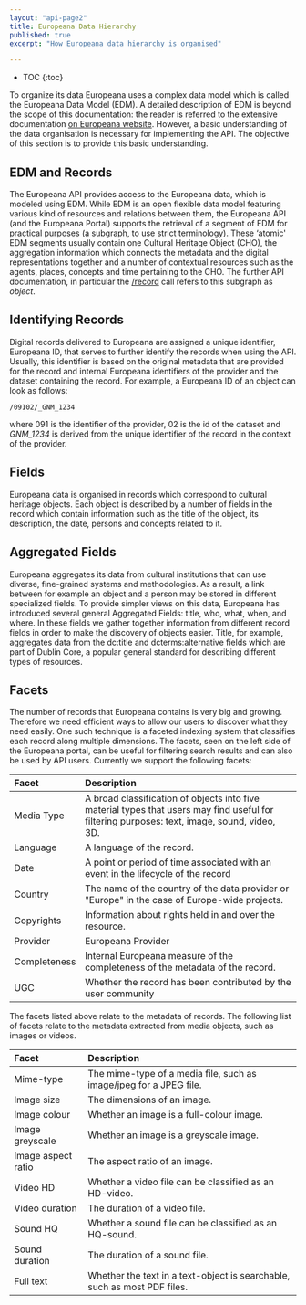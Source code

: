 ```yaml
---
layout: "api-page2"
title: Europeana Data Hierarchy
published: true
excerpt: "How Europeana data hierarchy is organised"

---
```


* TOC
{:toc}

To organize its data Europeana uses a complex data model which is called the Europeana Data Model (EDM). A detailed description of EDM is beyond the scope of this documentation: the reader is referred to the extensive documentation [on Europeana website](http://pro.europeana.eu/edm-documentation). However, a basic understanding of the data organisation is necessary for implementing the API. The objective of this section is to provide this basic understanding.

## EDM and Records

The Europeana API provides access to the Europeana data, which is modeled using EDM. While EDM is an open flexible data model featuring various kind of resources and relations between them, the Europeana API (and the Europeana Portal) supports the retrieval of a segment of EDM for practical purposes (a subgraph, to use strict terminology). These ‘atomic' EDM segments usually contain one Cultural Heritage Object (CHO), the aggregation information which connects the metadata and the digital representations together and a number of contextual resources such as the agents, places, concepts and time pertaining to the CHO. The further API documentation, in particular the [/record](http://labs.europeana.eu/api/record) call refers to this subgraph as _object_. 

## Identifying Records

Digital records delivered to Europeana are assigned a unique identifier, Europeana ID, that serves to further identify the records when using the API. Usually, this identifier is based on the original metadata that are provided for the record and internal Europeana identifiers of the provider and the dataset containing the record. For example, a Europeana ID of an object can look as follows:

    /09102/_GNM_1234

where 091 is the identifier of the provider, 02 is the id of the dataset and _GNM_1234_ is derived from the unique identifier of the record in the context of the provider.

## Fields

Europeana data is organised in records which correspond to cultural heritage objects. Each object is described by a number of fields in the record which contain information such as the title of the object, its description, the date, persons and concepts related to it.

## Aggregated Fields

Europeana aggregates its data from cultural institutions that can use diverse, fine-grained systems and methodologies. As a result, a link between for example an object and a person may be stored in different specialized fields. To provide simpler views on this data, Europeana has introduced several general Aggregated Fields: title, who, what, when, and where. In these fields we gather together information from different record fields in order to make the discovery of objects easier. Title, for example, aggregates data from the dc:title and dcterms:alternative fields which are part of Dublin Core, a popular general standard for describing different types of resources.

## Facets

The number of records that Europeana contains is very big and growing. Therefore we need efficient ways to allow our users to discover what they need easily. One such technique is a faceted indexing system that classifies each record along multiple dimensions. The facets, seen on the left side of the Europeana portal, can be useful for filtering search results and can also be used by API users. Currently we support the following facets:

| Facet | Description |
|:-------------|:-------------|
| Media Type  |	A broad classification of objects into five material types that users may find useful for filtering purposes: text, image, sound, video, 3D. |
|Language |	A language of the record. |
|Date |	A point or period of time associated with an event in the lifecycle of the record |
|Country |	The name of the country of the data provider or "Europe" in the case of Europe-wide projects. |
|Copyrights |	Information about rights held in and over the resource. |
|Provider |	Europeana Provider |
|Completeness |	Internal Europeana measure of the completeness of the metadata of the record. |
|UGC	| Whether the record has been contributed by the user community |

The facets listed above relate to the metadata of records. The following list of facets relate to the metadata extracted from media objects, such as images or videos. 

| Facet | Description |
|:-------------|:-------------|
| Mime-type | The mime-type of a media file, such as image/jpeg for a JPEG file. | 
| Image size | The dimensions of an image. |
| Image colour | Whether an image is a full-colour image. |
| Image greyscale | Whether an image is a greyscale image. | 
| Image aspect ratio | The aspect ratio of an image. | 
| Video HD | Whether a video file can be classified as an HD-video. | 
| Video duration | The duration of a video file. | 
| Sound HQ | Whether a sound file can be classified as an HQ-sound. | 
| Sound duration | The duration of a sound file. | 
| Full text | Whether the text in a text-object is searchable, such as most PDF files. |
